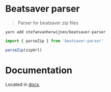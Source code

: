 # Beatsaver parser

> Parser for beatsaver zip files

```
yarn add stefanvanherwijnen/beatsaver-parser
```

```ts
import { parseZip } from 'beatsaver-parser'

parseZip(zipUrl)
```

# Documentation

Located in [docs](docs).